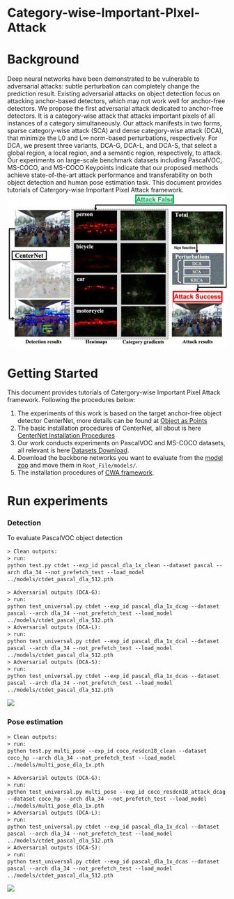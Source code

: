 # Category-wise-Important-PIxel-Attack
# Background
Deep neural networks have been demonstrated to be vulnerable to adversarial attacks: subtle perturbation can completely  change the prediction result. Existing adversarial attacks on object detection focus on attacking anchor-based detectors, which may not work well for anchor-free detectors. We propose the first adversarial attack dedicated to anchor-free detectors. It is a  category-wise attack that attacks important pixels of all instances of a category simultaneously. Our attack manifests in two forms,  sparse category-wise attack (SCA) and dense category-wise attack (DCA), that minimize the L0 and L∞ norm-based perturbations,  respectively. For DCA, we present three variants, DCA-G, DCA-L, and DCA-S, that select a global region, a local region, and a  semantic region, respectively, to attack. Our experiments on large-scale benchmark datasets including PascalVOC, MS-COCO, and  MS-COCO Keypoints indicate that our proposed methods achieve state-of-the-art attack performance and transferability on both object  detection and human pose estimation task.
This document provides tutorials of Catergory-wise Important Pixel Attack framework.
![](overview.png)

# Getting Started
This document provides tutorials of Catergory-wise Important Pixel Attack framework.
Following the procedures below:
1) The experiments of this work is based on the target anchor-free object detector CenterNet, more details can be found at [Object as Points](http://arxiv.org/abs/1904.07850)
2) The basic installation procedures of CenterNet, all about is here [CenterNet Installation Procedures](INSTALL.md) 
3) Our work conducts experiments on PascalVOC and MS-COCO datasets, all relevant is here [Datasets Download](DATA.md).
4)  Download the backbone  networks you want to evaluate from the [model zoo](MODEL_ZOO.md) and move them in `Root_File/models/`. 
5) The installation procedures of [CWA framework](CWA_Installation.md).


# Run experiments
### Detection
To evaluate PascalVOC object detection
~~~
> Clean outputs:
> run:
python test.py ctdet --exp_id pascal_dla_1x_clean --dataset pascal --arch dla_34 --not_prefetch_test --load_model ../models/ctdet_pascal_dla_512.pth
~~~
~~~
> Adversarial outputs (DCA-G):
> run:
python test_universal.py ctdet --exp_id pascal_dla_1x_dcag --dataset pascal --arch dla_34 --not_prefetch_test --load_model ../models/ctdet_pascal_dla_512.pth
> Adversarial outputs (DCA-L):
> run:
python test_universal.py ctdet --exp_id pascal_dla_1x_dcal --dataset pascal --arch dla_34 --not_prefetch_test --load_model ../models/ctdet_pascal_dla_512.pth
> Adversarial outputs (DCA-S):
> run:
python test_universal.py ctdet --exp_id pascal_dla_1x_dcas --dataset pascal --arch dla_34 --not_prefetch_test --load_model ../models/ctdet_pascal_dla_512.pth
~~~
![](fig1.png)

### Pose estimation
~~~
> Clean outputs:
> run:
python test.py multi_pose --exp_id coco_resdcn18_clean --dataset coco_hp --arch dla_34 --not_prefetch_test --load_model ../models/multi_pose_dla_1x.pth
~~~


~~~
> Adversarial outputs (DCA-G):
> run:
python test_universal.py multi_pose --exp_id coco_resdcn18_attack_dcag --dataset coco_hp --arch dla_34 --not_prefetch_test --load_model ../models/multi_pose_dla_1x.pth
> Adversarial outputs (DCA-L):
> run:
python test_universal.py ctdet --exp_id pascal_dla_1x_dcal --dataset pascal --arch dla_34 --not_prefetch_test --load_model ../models/ctdet_pascal_dla_512.pth
> Adversarial outputs (DCA-S):
> run:
python test_universal.py ctdet --exp_id pascal_dla_1x_dcas --dataset pascal --arch dla_34 --not_prefetch_test --load_model ../models/ctdet_pascal_dla_512.pth
~~~
![](fig2.png)
